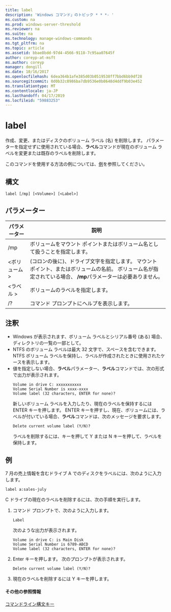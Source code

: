 ```yaml
---
title: label
description: 'Windows コマンド」のトピック * * *- '
ms.custom: na
ms.prod: windows-server-threshold
ms.reviewer: na
ms.suite: na
ms.technology: manage-windows-commands
ms.tgt_pltfrm: na
ms.topic: article
ms.assetid: bbae8bdd-97d4-4566-9118-7c95aa07645f
author: coreyp-at-msft
ms.author: coreyp
manager: dongill
ms.date: 10/16/2017
ms.openlocfilehash: 6dea364b1afe385d03b0519538ff7bbd6bb9df28
ms.sourcegitcommit: 0d0b32c8986ba7db9536e0b8648d4ddf9b03e452
ms.translationtype: MT
ms.contentlocale: ja-JP
ms.lasthandoff: 04/17/2019
ms.locfileid: "59883253"
---
```

# <a name="label"></a>label



作成、変更、またはディスクのボリューム ラベル (名) を削除します。 パラメーターを指定せずに使用されている場合、**ラベル**コマンドが現在のボリューム ラベルを変更または既存のラベルを削除します。

このコマンドを使用する方法の例については、[例](#BKMK_examples)を参照してください。

## <a name="syntax"></a>構文

```
label [/mp] [<Volume>] [<Label>]
```

## <a name="parameters"></a>パラメーター

|パラメーター|説明|
|---------|-----------|
|/mp|ボリュームをマウント ポイントまたはボリューム名として扱うことを指定します。|
|\<ボリューム >|(コロンの後に)、ドライブ文字を指定します。 マウント ポイント、またはボリュームの名前。 ボリューム名が指定されている場合、 **/mp**パラメーターは必要ありません。|
|\<ラベル >|ボリュームのラベルを指定します。|
|/?|コマンド プロンプトにヘルプを表示します。|

## <a name="remarks"></a>注釈

-   Windows が表示されます、ボリューム ラベルとシリアル番号 (ある) 場合、ディレクトリの一覧の一部として。
-   NTFS のボリューム ラベルは最大 32 文字で、スペースを含むできます。 NTFS ボリューム ラベルを保持し、ラベルが作成されたときに使用されたケースを表示します。
-   値を指定しない場合、**ラベル**パラメーター、**ラベル**コマンドでは、次の形式で出力が表示されます。  
    ```
    Volume in drive C: xxxxxxxxxxx 
    Volume Serial Number is xxxx-xxxx 
    Volume label (32 characters, ENTER for none)?
    ```  
    新しいボリューム ラベルを入力したり、現在のラベルを保持するには ENTER キーを押します。 ENTER キーを押すし、現在、ボリュームには、ラベルが付いている場合、**ラベル**コマンドは、次のメッセージを要求します。  
    ```
    Delete current volume label (Y/N)?
    ```  
    ラベルを削除するには、キーを押して Y または N キーを押して、ラベルを保持します。

## <a name="BKMK_examples"></a>例

7 月の売上情報を含むドライブ A でのディスクをラベルには、次のように入力します。
```
label a:sales-july
```
C ドライブの現在のラベルを削除するには、次の手順を実行します。
1.  コマンド プロンプトで、次のように入力します。  
    ```
    Label
    ```  
    次のような出力が表示されます。  
    ```
    Volume in drive C: is Main Disk
    Volume Serial Number is 6789-ABCD
    Volume label (32 characters, ENTER for none)?
    ```  
2.  Enter キーを押します。 次のプロンプトが表示されます。  
    ```
    Delete current volume label (Y/N)?
    ```  
3.  現在のラベルを削除するには Y キーを押します。

#### <a name="additional-references"></a>その他の参照情報

[コマンドライン構文キー](command-line-syntax-key.md)